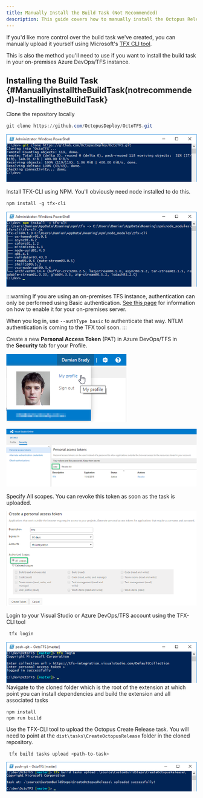 ```yaml
---
title: Manually Install the Build Task (Not Recommended)
description: This guide covers how to manually install the Octopus Release build task into Microsoft Azure DevOps/TFS.
---
```


If you'd like more control over the build task we've created, you can manually upload it yourself using Microsoft's [TFX CLI tool](https://github.com/Microsoft/tfs-cli).

This is also the method you'll need to use if you want to install the build task in your on-premises Azure DevOps/TFS instance.

## Installing the Build Task {#ManuallyinstalltheBuildTask(notrecommended)-InstallingtheBuildTask}

Clone the repository locally

```powershell
git clone https://github.com/OctopusDeploy/OctoTFS.git
```

![](images/3278346.png)

Install TFX-CLI using NPM. You'll obviously need node installed to do this.

```powershell
npm install -g tfx-cli
```

![](images/3278347.png)

:::warning
If you are using an on-premises TFS instance, authentication can only be performed using Basic authentication. [See this page](https://github.com/Microsoft/tfs-cli/blob/master/docs/configureBasicAuth.md) for information on how to enable it for your on-premises server.

When you log in, use `--authType basic` to authenticate that way. NTLM authentication is coming to the TFX tool soon.
:::

Create a new **Personal Access Token** (PAT) in Azure DevOps/TFS in the **Security** tab for your Profile.

![](images/3278348.png)

![](images/3278349.png)

Specify All scopes. You can revoke this token as soon as the task is uploaded.

![](images/3278350.png)

Login to your Visual Studio or Azure DevOps/TFS account using the TFX-CLI tool

```powershell
 tfx login
```

![](images/3278375.png)
Navigate to the cloned folder which is the root of the extension at which point you can install dependencies and build the extension and all associated tasks

```
npm install
npm run build
```

Use the TFX-CLI tool to upload the Octopus Create Release task. You will need to point at the `dist\tasks\CreateOctopusRelease` folder in the cloned repository.

```powershell
 tfx build tasks upload <path-to-task>
```

![](images/3278376.png)
